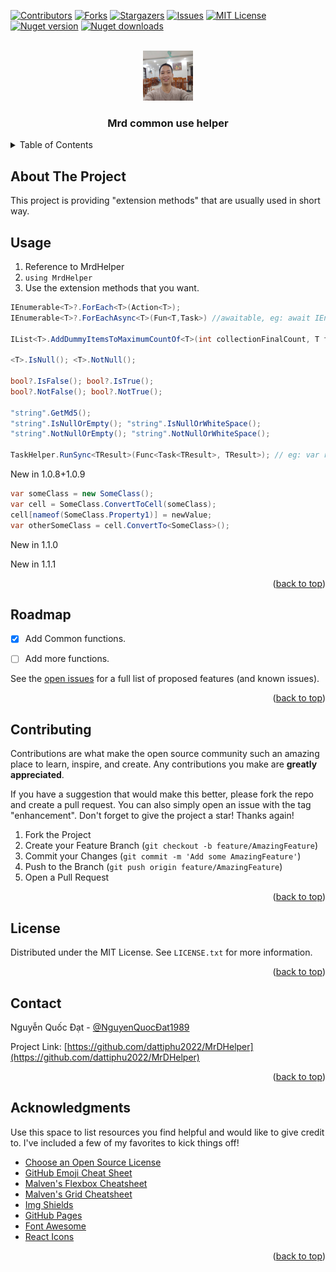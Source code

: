 <div id="top"></div>

[![Contributors][contributors-shield]][contributors-url]
[![Forks][forks-shield]][forks-url]
[![Stargazers][stars-shield]][stars-url]
[![Issues][issues-shield]][issues-url]
[![MIT License][license-shield]][license-url]
[![Nuget version][nugetversion-shield]][nugetversion-url]
[![Nuget downloads][nugetdownload-shield]][nugetdownload-url]



<!-- PROJECT LOGO -->
<br />
<div align="center">
  <a href="https://github.com/dattiphu2022/MrDHelper">
    <img src="Images/logo.jpg" alt="Logo" width="80" height="80">
  </a>

  <h3 align="center">Mrd common use helper</h3>
</div>



<!-- TABLE OF CONTENTS -->
<details>
  <summary>Table of Contents</summary>
  <ol>
    <li>
      <a href="#about-the-project">About The Project</a>      
    </li>    
    <li><a href="#usage">Usage</a></li>
    <li><a href="#roadmap">Roadmap</a></li>
    <li><a href="#contributing">Contributing</a></li>
    <li><a href="#license">License</a></li>
    <li><a href="#contact">Contact</a></li>
    <li><a href="#acknowledgments">Acknowledgments</a></li>
  </ol>
</details>



<!-- ABOUT THE PROJECT -->
## About The Project

This project is providing "extension methods" that are usually used in short way.


<!-- USAGE EXAMPLES -->
## Usage

1. Reference to MrdHelper
2. ```using MrdHelper```
3. Use the extension methods that you want.

```c#
IEnumerable<T>?.ForEach<T>(Action<T>);
IEnumerable<T>?.ForEachAsync<T>(Fun<T,Task>) //awaitable, eg: await IEnumerable<T>?.ForEachAsync(async (t)=> { await Task.Delay(10); });

IList<T>.AddDummyItemsToMaximumCountOf<T>(int collectionFinalCount, T fillValue);

<T>.IsNull(); <T>.NotNull();

bool?.IsFalse(); bool?.IsTrue();
bool?.NotFalse(); bool?.NotTrue();

"string".GetMd5();
"string".IsNullOrEmpty(); "string".IsNullOrWhiteSpace();
"string".NotNullOrEmpty(); "string".NotNullOrWhiteSpace();

TaskHelper.RunSync<TResult>(Func<Task<TResult>, TResult>); // eg: var result = TaskHelper.RunSync<TResult>(()=>GetResultAsync());
```

New in 1.0.8+1.0.9
```c#
var someClass = new SomeClass();
var cell = SomeClass.ConvertToCell(someClass);
cell[nameof(SomeClass.Property1)] = newValue;
var otherSomeClass = cell.ConvertTo<SomeClass>();

```
New in 1.1.0

New in 1.1.1
<p align="right">(<a href="#top">back to top</a>)</p>



<!-- ROADMAP -->
## Roadmap

- [x] Add Common functions.
- [ ] Add more functions.


See the [open issues](https://github.com/dattiphu2022/MrDHelper/issues) for a full list of proposed features (and known issues).

<p align="right">(<a href="#top">back to top</a>)</p>



<!-- CONTRIBUTING -->
## Contributing

Contributions are what make the open source community such an amazing place to learn, inspire, and create. Any contributions you make are **greatly appreciated**.

If you have a suggestion that would make this better, please fork the repo and create a pull request. You can also simply open an issue with the tag "enhancement".
Don't forget to give the project a star! Thanks again!

1. Fork the Project
2. Create your Feature Branch (`git checkout -b feature/AmazingFeature`)
3. Commit your Changes (`git commit -m 'Add some AmazingFeature'`)
4. Push to the Branch (`git push origin feature/AmazingFeature`)
5. Open a Pull Request

<p align="right">(<a href="#top">back to top</a>)</p>



<!-- LICENSE -->
## License

Distributed under the MIT License. See `LICENSE.txt` for more information.

<p align="right">(<a href="#top">back to top</a>)</p>



<!-- CONTACT -->
## Contact

Nguyễn Quốc Đạt - [@NguyenQuocĐat1989](https://www.facebook.com/NguyenQuocDat1989)

Project Link: [https://github.com/dattiphu2022/MrDHelper](https://github.com/dattiphu2022/MrDHelper)

<p align="right">(<a href="#top">back to top</a>)</p>



<!-- ACKNOWLEDGMENTS -->
## Acknowledgments

Use this space to list resources you find helpful and would like to give credit to. I've included a few of my favorites to kick things off!

* [Choose an Open Source License](https://choosealicense.com)
* [GitHub Emoji Cheat Sheet](https://www.webpagefx.com/tools/emoji-cheat-sheet)
* [Malven's Flexbox Cheatsheet](https://flexbox.malven.co/)
* [Malven's Grid Cheatsheet](https://grid.malven.co/)
* [Img Shields](https://shields.io)
* [GitHub Pages](https://pages.github.com)
* [Font Awesome](https://fontawesome.com)
* [React Icons](https://react-icons.github.io/react-icons/search)

<p align="right">(<a href="#top">back to top</a>)</p>



<!-- MARKDOWN LINKS & IMAGES -->
<!-- https://www.markdownguide.org/basic-syntax/#reference-style-links -->
[contributors-shield]: https://img.shields.io/github/contributors/dattiphu2022/MrDHelper?style=for-the-badge
[contributors-url]: https://github.com/dattiphu2022/MrDHelper/graphs/contributors
[forks-shield]: https://img.shields.io/github/forks/dattiphu2022/MrDHelper?style=for-the-badge
[forks-url]: https://github.com/dattiphu2022/MrDHelper/network/members
[stars-shield]: https://img.shields.io/github/stars/dattiphu2022/MrDHelper?style=for-the-badge
[stars-url]: https://github.com/dattiphu2022/MrDHelper/stargazers
[issues-shield]: https://img.shields.io/github/issues/dattiphu2022/MrDHelper?style=for-the-badge
[issues-url]: https://github.com/dattiphu2022/MrDHelper/issues
[license-shield]: https://img.shields.io/github/license/dattiphu2022/MrDHelper?style=for-the-badge
[license-url]: https://github.com/dattiphu2022/MrDHelper/blob/master/LICENSE.txt
[nugetdownload-shield]: https://img.shields.io/nuget/dt/MrDHelper?style=for-the-badge
[nugetdownload-url]: https://www.nuget.org/packages/MrDHelper
[nugetversion-shield]: https://img.shields.io/nuget/v/MrDHelper?style=for-the-badge
[nugetversion-url]: https://www.nuget.org/packages/MrDHelper#versions-body-tab
